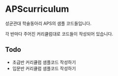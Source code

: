 # APScurriculum

성균관대 학술동아리 APS의 샘플 코드들입니다.

각 반마다 주어진 커리큘럼대로 코드들이 작성되어 있습니다.

## Todo

 - 초급반 커리큘럼 샘플코드 작성하기
 - 입문반 커리큘럼 샘플코드 작성하기
